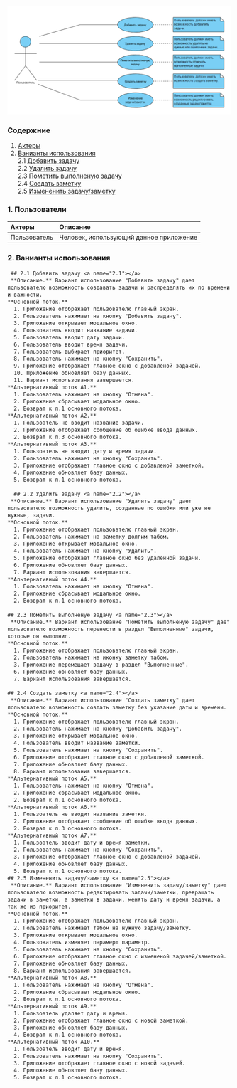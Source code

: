   ![UseCase](https://github.com/TsyPolina/DayPlanner/blob/master/documentation/diagrams/use%20case/UseCase.png)
 ### Cодержние
1. [Актеры](#1)
2. [Ванианты использования](#2)<br>
2.1 [Добавить задачу](#2.1) <br>
2.2 [Удалить задачу](#2.2) <br>
2.3 [Пометить выполненую задачу](#2.3) <br>
2.4 [Создать заметку](#2.4) <br>
2.5 [Измененить задачу/заметку](#2.5) <br>
 ### 1. Пользователи <a name="1"></a>
| Актеры | Описание |
|:--|:--|
| Пользователь | Человек, использующий данное приложение |

  ### 2. Ванианты использования <a name="2"></a>
     ## 2.1 Добавить задачу <a name="2.1"></a>
     **Описание.** Вариант использование "Добавить задачу" дает пользователю возможность создавать задачи и распределять их по времени и важности.
    **Основной поток.**
      1. Приложение отображает пользователю главный экран.
      2. Пользователь нажимает на кнопку "Добавить задачу".
      3. Приложение открывает модальное окно.
      4. Пользователь вводит название задачи.
      5. Пользователь вводит дату задачи.
      6. Пользователь вводит время задачи.
      7. Пользователь выбирает приоритет.
      8. Пользователь нажимает на кнопку "Сохранить".
      9. Приложение отображает главное окно с добавленой задачей.
      10. Приложение обновляет базу данных.
      11. Вариант использования завершается.
    **Альтернативный поток А1.**
      1. Пользователь нажимает на кнопку "Отмена".
      2. Приложение сбрасывает модальное окно.
      2. Возврат к п.1 основного потока.
    **Альтернативный поток А2.**
      1. Пользоатель не вводит название задачи.
      2. Приложение отображает сообщение об ошибке ввода данных.
      2. Возврат к п.3 основного потока.
    **Альтернативный поток А3.**
      1. Пользоатель не вводит дату и время задачи.
      2. Пользователь нажимает на кнопку "Сохранить".
      3. Приложение отображает главное окно с добавленой заметкой.
      4. Приложение обновляет базу данных.
      5. Возврат к п.1 основного потока.
      
      ## 2.2 Удалить задачу <a name="2.2"></a>
     **Описание.** Вариант использование "Удалить задачу" дает пользователю возможность удалить, созданные по ошибки или уже не нужные, задачи.
    **Основной поток.**
      1. Приложение отображает пользователю главный экран.
      2. Пользователь нажимает на заметку долгим табом.
      3. Приложение открывает модальное окно.
      4. Пользователь нажимает на кнопку "Удалить".
      5. Приложение отображает главное окно без удаленной задачи.
      6. Приложение обновляет базу данных.
      7. Вариант использования завершается.
    **Альтернативный поток А4.**
      1. Пользователь нажимает на кнопку "Отмена".
      2. Приложение сбрасывает модальное окно.
      2. Возврат к п.1 основного потока.
    
    ## 2.3 Пометить выполненую задачу <a name="2.3"></a>
     **Описание.** Вариант использование "Пометить выполненую задачу" дает пользователю возможность перенести в раздел "Выполненные" задачи, которые он выполнил.
    **Основной поток.**
      1. Приложение отображает пользователю главный экран.
      2. Пользователь нажимает на иконку заметку табом.
      3. Приложение перемещает задачу в раздел "Выполненные".
      6. Приложение обновляет базу данных.
      7. Вариант использования завершается.
      
    ## 2.4 Создать заметку <a name="2.4"></a>
     **Описание.** Вариант использование "Создать заметку" дает пользователю возможность создать заметку без указание даты и времени.
    **Основной поток.**
      1. Приложение отображает пользователю главный экран.
      2. Пользователь нажимает на кнопку "Добавить задачу".
      3. Приложение открывает модальное окно.
      4. Пользователь вводит название заметки.
      5. Пользователь нажимает на кнопку "Сохранить".
      6. Приложение отображает главное окно с добавленой заметкой.
      7. Приложение обновляет базу данных.
      8. Вариант использования завершается.
    **Альтернативный поток А5.**
      1. Пользователь нажимает на кнопку "Отмена".
      2. Приложение сбрасывает модальное окно.
      2. Возврат к п.1 основного потока.
    **Альтернативный поток А6.**
      1. Пользоатель не вводит название заметки.
      2. Приложение отображает сообщение об ошибке ввода данных.
      2. Возврат к п.3 основного потока.
    **Альтернативный поток А7.**
      1. Пользоатель вводит дату и время заметки.
      2. Пользователь нажимает на кнопку "Сохранить".
      3. Приложение отображает главное окно с добавленой задачей.
      4. Приложение обновляет базу данных.
      5. Возврат к п.1 основного потока.
    ## 2.5 Измененить задачу/заметку <a name="2.5"></a>
     **Описание.** Вариант использование "Измененить задачу/заметку" дает пользователю возможность редактировать задачи/заметки, превращать задачи в заметки, а заметки в задачи, менять дату и время задачи, а так же из приоритет.
    **Основной поток.**
      1. Приложение отображает пользователю главный экран.
      2. Пользователь нажимает табом на нужную задачу/заметку.
      3. Приложение открывает модальное окно.
      4. Пользователь изменяет парамерт параметр.
      5. Пользователь нажимает на кнопку "Сохранить".
      6. Приложение отображает главное окно с измененой задачей/заметкой.
      7. Приложение обновляет базу данных.
      8. Вариант использования завершается.
    **Альтернативный поток А8.**
      1. Пользователь нажимает на кнопку "Отмена".
      2. Приложение сбрасывает модальное окно.
      2. Возврат к п.1 основного потока.
    **Альтернативный поток А9.**
      1. Пользоатель удаляет дату и время.
      2. Приложение отображает главное окно с новой заметкой.
      3. Приложение обновляет базу данных.
      4. Возврат к п.1 основного потока.
    **Альтернативный поток А10.**
      1. Пользоатель вводит дату и время.
      2. Пользователь нажимает на кнопку "Сохранить".
      3. Приложение отображает главное окно с новой задачей.
      4. Приложение обновляет базу данных.
      5. Возврат к п.1 основного потока.
